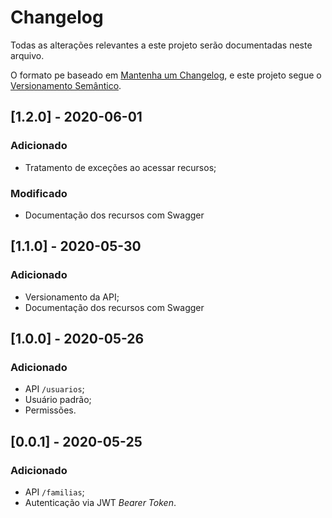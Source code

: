 # Changelog

Todas as alterações relevantes a este projeto serão documentadas neste arquivo.

O  formato pe baseado em [Mantenha um Changelog](https://keepachangelog.com/pt-BR/1.0.0/), e este projeto segue o [Versionamento Semântico](https://semver.org/lang/pt-BR/).

## [1.2.0] - 2020-06-01
### Adicionado
- Tratamento de exceções ao acessar recursos;

### Modificado
- Documentação dos recursos com Swagger

## [1.1.0] - 2020-05-30
### Adicionado
- Versionamento da API;
- Documentação dos recursos com Swagger

## [1.0.0] - 2020-05-26
### Adicionado
- API `/usuarios`;
- Usuário padrão;
- Permissões.

## [0.0.1] - 2020-05-25
### Adicionado
- API `/familias`;
- Autenticação via JWT _Bearer Token_.
